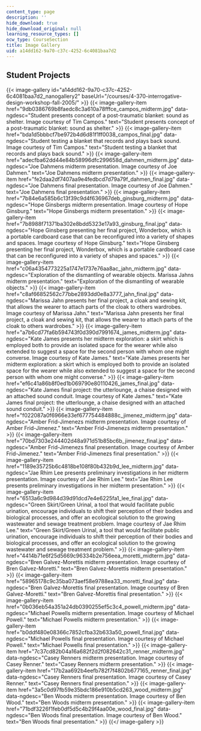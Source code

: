 ```yaml
---
content_type: page
description: ''
hide_download: true
hide_download_original: null
learning_resource_types: []
ocw_type: CourseSection
title: Image Gallery
uid: a14dd162-9a70-c37c-4252-6c4081baa7d2
---
```


Student Projects
----------------
{{< image-gallery id="a14dd162-9a70-c37c-4252-6c4081baa7d2_nanogallery2" baseUrl="/courses/4-370-interrogative-design-workshop-fall-2005/" >}}
{{< image-gallery-item href="9db0386769b8faedc8c3a610a78fffce_campos_midterm.jpg" data-ngdesc="Student presents concept of a post-traumatic blanket: sound as shelter. Image courtesy of Tim Campos." text="Student presents concept of a post-traumatic blanket: sound as shelter." >}}
{{< image-gallery-item href="bda1d5bbbcf7be972b4d6d81f1ff0038_campos_final.jpg" data-ngdesc="Student testing a blanket that records and plays back sound. Image courtesy of Tim Campos." text="Student testing a blanket that records and plays back sound." >}}
{{< image-gallery-item href="adecfba62dd44e84b58996dfc299658d_dahmen_midterm.jpg" data-ngdesc="Joe Dahmens midterm presentation. Image courtesy of Joe Dahmen." text="Joe Dahmens midterm presentation." >}}
{{< image-gallery-item href="fe2daa2df7407aa9e4fedbcd7d79a79f_dahmen_final.jpg" data-ngdesc="Joe Dahmens final presentation. Image courtesy of Joe Dahmen." text="Joe Dahmens final presentation." >}}
{{< image-gallery-item href="7b84e6a585b6c13f39c9d4f636967deb_ginsburg_midterm.jpg" data-ngdesc="Hope Ginsbergs midterm presentation. Image courtesy of Hope Ginsburg." text="Hope Ginsbergs midterm presentation." >}}
{{< image-gallery-item href="7b8988f71371ba302e8bdd5323e17a93_ginsburg_final.jpg" data-ngdesc="Hope Ginsberg presenting her final project, Wonderbox, which is a portable cardboard case that can be reconfigured into a variety of shapes and spaces. Image courtesy of Hope Ginsburg." text="Hope Ginsberg presenting her final project, Wonderbox, which is a portable cardboard case that can be reconfigured into a variety of shapes and spaces." >}}
{{< image-gallery-item href="c06a4354773225a1747e1737e76aa8ac_jahn_midterm.jpg" data-ngdesc="Exploration of the dismantling of wearable objects. Marissa Jahns midterm presentation." text="Exploration of the dismantling of wearable objects." >}}
{{< image-gallery-item href="c8af66852562c77bbe2893dd0e8a3777_jahn_final.jpg" data-ngdesc="Marissa Jahn presents her final project, a cloak and sewing kit, that allows the wearer to attach parts of the cloak to others wardrobes. Image courtesy of Marissa Jahn." text="Marissa Jahn presents her final project, a cloak and sewing kit, that allows the wearer to attach parts of the cloak to others wardrobes." >}}
{{< image-gallery-item href="a7b6cd77fa6b594743f0d390d7991674_james_midterm.jpg" data-ngdesc="Kate James presents her midterm exploration: a skirt which is employed both to provide an isolated space for the wearer while also extended to suggest a space for the second person with whom one might converse. Image courtesy of Kate James." text="Kate James presents her midterm exploration: a skirt which is employed both to provide an isolated space for the wearer while also extended to suggest a space for the second person with whom one might converse." >}}
{{< image-gallery-item href="ef6c41a86b8f0ed1b069790e80110426_james_final.jpg" data-ngdesc="Kate James final project: the utterlounge, a chaise designed with an attached sound conduit. Image courtesy of Kate James." text="Kate James final project: the utterlounge, a chaise designed with an attached sound conduit." >}}
{{< image-gallery-item href="f022087a0f6966e33ef677754484888c_jimenez_midterm.jpg" data-ngdesc="Amber Frid-Jimenezs midterm presentation. Image courtesy of Amber Frid-Jimenez." text="Amber Frid-Jimenezs midterm presentation." >}}
{{< image-gallery-item href="70bd7303e244402d48a971d51b85bc6b_jimenez_final.jpg" data-ngdesc="Amber Frid-Jimenezs final presentation. Image courtesy of Amber Frid-Jimenez." text="Amber Frid-Jimenezs final presentation." >}}
{{< image-gallery-item href="1189e35725b6c4818be108f80b432b9d_lee_midterm.jpg" data-ngdesc="Jae Rhim Lee presents preliminary investigations in her midterm presentation. Image courtesy of Jae Rhim Lee." text="Jae Rhim Lee presents preliminary investigations in her midterm presentation." >}}
{{< image-gallery-item href="6513a6c9d984d39d91dcd7e4e6225fa1_lee_final.jpg" data-ngdesc="Green Skirt/Green Urinal, a tool that would facilitate public urination, encourage individuals to shift their perception of their bodies and biological processes, and offer an ecological solution to the growing wastewater and sewage treatment problem. Image courtesy of Jae Rhim Lee." text="Green Skirt/Green Urinal, a tool that would facilitate public urination, encourage individuals to shift their perception of their bodies and biological processes, and offer an ecological solution to the growing wastewater and sewage treatment problem." >}}
{{< image-gallery-item href="4414b71e6f25d5669c96334b2e756eea_moretti_midterm.jpg" data-ngdesc="Bren Galvez-Morettis midterm presentation. Image courtesy of Bren Galvez-Moretti." text="Bren Galvez-Morettis midterm presentation." >}}
{{< image-gallery-item href="58965178c9c35ba073aef58e9788ea33_moretti_final.jpg" data-ngdesc="Bren Galvez-Morettis final presentation. Image courtesy of Bren Galvez-Moretti." text="Bren Galvez-Morettis final presentation." >}}
{{< image-gallery-item href="0b036eb54a351a24db0390255ef5c3c4_powell_midterm.jpg" data-ngdesc="Michael Powells midterm presentation. Image courtesy of Michael Powell." text="Michael Powells midterm presentation." >}}
{{< image-gallery-item href="b0ddf480e08366c7852cfba32b633a50_powell_final.jpg" data-ngdesc="Michael Powells final presentation. Image courtesy of Michael Powell." text="Michael Powells final presentation." >}}
{{< image-gallery-item href="7c37cd82b04a16a682f2d2f082642c31_renner_midterm.jpg" data-ngdesc="Casey Renners midterm presentation. Image courtesy of Casey Renner." text="Casey Renners midterm presentation." >}}
{{< image-gallery-item href="17b2aa692b4eefb782f7f4802b677165_renner_final.jpg" data-ngdesc="Casey Renners final presentation. Image courtesy of Casey Renner." text="Casey Renners final presentation." >}}
{{< image-gallery-item href="3a5c0d97fb59e35bdc186e910b5cd263_wood_midterm.jpg" data-ngdesc="Ben Woods midterm presentation. Image courtesy of Ben Wood." text="Ben Woods midterm presentation." >}}
{{< image-gallery-item href="71bdf3226f1feb0df5d5c4b29f4aa00e_wood_final.jpg" data-ngdesc="Ben Woods final presentation. Image courtesy of Ben Wood." text="Ben Woods final presentation." >}}
{{</ image-gallery >}}